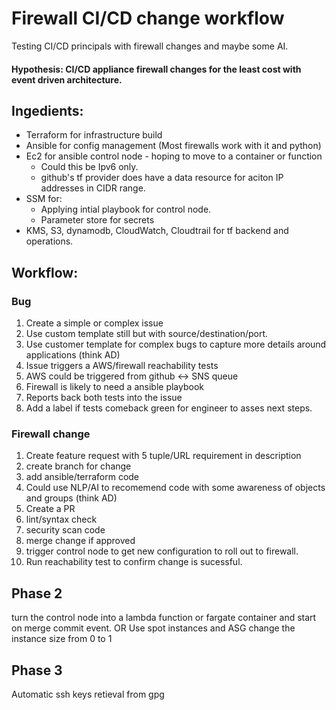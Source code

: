 # Firewall CI/CD change workflow

Testing CI/CD principals with firewall changes and maybe some AI.

#### Hypothesis: CI/CD appliance firewall changes for the least cost with event driven architecture.

## Ingedients:
* Terraform for infrastructure build
* Ansible for config management (Most firewalls work with it and python)
* Ec2 for ansible control node - hoping to move to a container or function
  * Could this be Ipv6 only.
  * github's tf provider does have a data resource for aciton IP addresses in CIDR range.
* SSM for:
  * Applying intial playbook for control node.
  * Parameter store for secrets
* KMS, S3, dynamodb, CloudWatch, Cloudtrail for tf backend and operations.

## Workflow:

### Bug
1. Create a simple or complex issue
  1. Use custom template still but with source/destination/port.
  2. Use customer template for complex bugs to capture more details around applications (think AD)
2. Issue triggers a AWS/firewall reachability tests
  1. AWS could be triggered from github <-> SNS queue
  2. Firewall is likely to need a ansible playbook 
3. Reports back both tests into the issue
4. Add a label if tests comeback green for engineer to asses next steps.

### Firewall change
1. Create feature request with 5 tuple/URL requirement in description
2. create branch for change
3. add ansible/terraform code
  1. Could use NLP/AI to recomemend code with some awareness of objects and groups (think AD)
4. Create a PR
  1. lint/syntax check
  2. security scan code
5. merge change if approved
6. trigger control node to get new configuration to roll out to firewall.
7. Run reachability test to confirm change is sucessful.

## Phase 2
turn the control node into a lambda function or fargate container and start on merge commit event.
OR
Use spot instances and ASG change the instance size from 0 to 1

## Phase 3
Automatic ssh keys retieval from gpg

